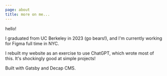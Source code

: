 ```yaml
---
page: about
title: more on me...
---
```

h﻿ello!

I﻿ graduated from UC Berkeley in 2023 (go bears!), and I'm currently working for Figma full time in NYC.

I﻿ rebuilt my website as an exercise to use ChatGPT, which wrote most of this. It's shockingly good at simple projects! 

B﻿uilt with Gatsby and Decap CMS.